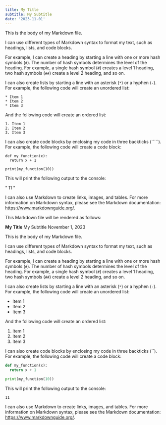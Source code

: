 ```yaml
---
title: My Title
subtitle: My Subtitle
date: '2023-11-01'
---
```


This is the body of my Markdown file.

I can use different types of Markdown syntax to format my text, such as headings, lists, and code blocks.

For example, I can create a heading by starting a line with one or more hash symbols (`#`). The number of hash symbols determines the level of the heading. For example, a single hash symbol (`#`) creates a level 1 heading, two hash symbols (`##`) create a level 2 heading, and so on.

I can also create lists by starting a line with an asterisk (`*`) or a hyphen (`-`). For example, the following code will create an unordered list:

```
* Item 1
* Item 2
* Item 3
```

And the following code will create an ordered list:

```
1. Item 1
2. Item 2
3. Item 3
```

I can also create code blocks by enclosing my code in three backticks (`````). For example, the following code will create a code block:

```
def my_function(x):
  return x + 1

print(my_function(10))
```

This will print the following output to the console:

"
11
"

I can also use Markdown to create links, images, and tables. For more information on Markdown syntax, please see the Markdown documentation: https://www.markdownguide.org/.


This Markdown file will be rendered as follows:

**My Title**
My Subtitle
November 1, 2023

This is the body of my Markdown file.

I can use different types of Markdown syntax to format my text, such as headings, lists, and code blocks.

For example, I can create a heading by starting a line with one or more hash symbols (`#`). The number of hash symbols determines the level of the heading. For example, a single hash symbol (`#`) creates a level 1 heading, two hash symbols (`##`) create a level 2 heading, and so on.

I can also create lists by starting a line with an asterisk (`*`) or a hyphen (`-`). For example, the following code will create an unordered list:

* Item 1
* Item 2
* Item 3

And the following code will create an ordered list:

1. Item 1
2. Item 2
3. Item 3

I can also create code blocks by enclosing my code in three backticks (``). For example, the following code will create a code block:

```python
def my_function(x):
  return x + 1

print(my_function(10))
```

This will print the following output to the console:

```
11
```

I can also use Markdown to create links, images, and tables. For more information on Markdown syntax, please see the Markdown documentation: https://www.markdownguide.org/.